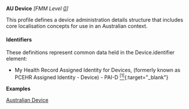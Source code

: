 **AU Device** *[FMM Level [0](http://build.fhir.org/versions.html#maturity)]*

This profile defines a device administration details structure that includes core localisation concepts for use in an Australian context.

#### Identifiers
These definitions represent common data held in the Device.identifier element:
* My Health Record Assigned Identity for Devices, (formerly known as PCEHR Assigned Identity - Device) - PAI-D [<sup>[1]</sup>](http://http://ns.electronichealth.net.au/id/pcehr/paid/1.0/index.html){:target="_blank"}

**Examples**

[Australian Device](Device-example0.html)

